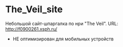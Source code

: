 # The_Veil_site
Небольшой сайт-шпаргалка по нри "The Veil".
URL: http://f0900261.xsph.ru/
* НЕ оптимизирован для мобильных устройств
